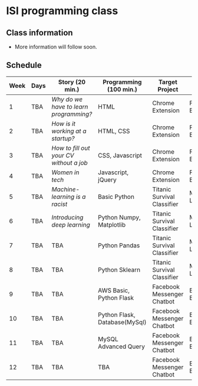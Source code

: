 # ISI programming class

## Class information
  * More information will follow soon.
## Schedule
| Week | Days | Story (20 min.) | Programming (100 min.) | Target Project | Type | Resources |
| --- | --- | --- | --- | --- | --- | --- |
| 1 | TBA | *Why do we have to learn programming?* | HTML | Chrome Extension | Front End |[Example](https://chrome.google.com/webstore/detail/momentum/laookkfknpbbblfpciffpaejjkokdgca) |
| 2 | TBA | *How is it working at a startup?* | HTML, CSS | Chrome Extension | Front End |TBA |
| 3 | TBA | *How to fill out your CV without a job* | CSS, Javascript | Chrome Extension | Front End | TBA |
| 4 | TBA | *Women in tech* | Javascript, jQuery | Chrome Extension | Front End |TBA |
| 5 | TBA | *Machine-learning is a racist* | Basic Python | Titanic Survival Classifier | Machine Learning |[Example](https://www.kaggle.com/c/titanic) |
| 6 | TBA | *Introducing deep learning* | Python Numpy, Matplotlib | Titanic Survival Classifier | Machine Learning | TBA |
| 7 | TBA | TBA | Python Pandas | Titanic Survival Classifier | Machine Learning |TBA |
| 8 | TBA | TBA | Python Sklearn | Titanic Survival Classifier | Machine Learning | TBA |
| 9 | TBA | TBA | AWS Basic, Python Flask | Facebook Messenger Chatbot | Back End |[Example](https://devpost.com/software/bebridge) |
| 10 | TBA | TBA | Python Flask, Database(MySql) | Facebook Messenger Chatbot | Back End |TBA |
| 11 | TBA | TBA | MySQL Advanced Query | Facebook Messenger Chatbot | Back End |TBA |
| 12 | TBA | TBA | TBA | Facebook Messenger Chatbot | Back End |TBA |


